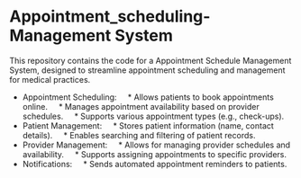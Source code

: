 # Appointment_scheduling- Management System

This repository contains the code for a  Appointment Schedule Management System, designed to streamline appointment scheduling and management for medical practices.

* Appointment Scheduling: 
    * Allows patients to book appointments online.
    * Manages appointment availability based on provider schedules.
    * Supports various appointment types (e.g., check-ups).
* Patient Management:
    * Stores patient information (name, contact details).
    * Enables searching and filtering of patient records.
* Provider Management:
    * Allows for managing provider schedules and availability.
    * Supports assigning appointments to specific providers.
* Notifications:
    * Sends automated appointment reminders to patients.
